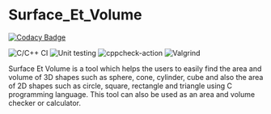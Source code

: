 # Surface_Et_Volume

[![Codacy Badge](https://api.codacy.com/project/badge/Grade/ddcb6b29ca28468b8a6ec275b199f6c3)](https://app.codacy.com/gh/stepin105169/Surface_Et_Volume?utm_source=github.com&utm_medium=referral&utm_content=stepin105169/Surface_Et_Volume&utm_campaign=Badge_Grade)

![C/C++ CI](https://github.com/stepin105169/sample/workflows/C/C++%20CI/badge.svg)  ![Unit testing](https://github.com/stepin105169/sample/workflows/Unit%20testing/badge.svg)  ![cppcheck-action](https://github.com/stepin105169/sample/workflows/cppcheck-action/badge.svg) ![Valgrind](https://github.com/stepin105169/Surface_Et_Volume/workflows/Valgrind/badge.svg)

Surface Et Volume is a tool which helps the users to easily find the area and volume of 3D shapes such as sphere, cone, cylinder, cube and also the area of 2D shapes such as circle, square, rectangle and triangle using C programming language. This tool can also be used as an area and volume checker or calculator.
